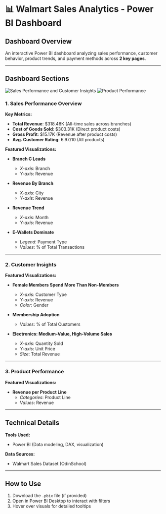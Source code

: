 # 📊 Walmart Sales Analytics - Power BI Dashboard

## Dashboard Overview
An interactive Power BI dashboard analyzing sales performance, customer behavior, product trends, and payment methods across **2 key pages**.

---

## Dashboard Sections

![Sales Performance and Customer Insights](/images/Overview.png)
![Product Performance](/images/ProductPerformance.png) 

### 1. Sales Performance Overview
**Key Metrics:**
- **Total Revenue**: $318.48K (All-time sales across branches)  
- **Cost of Goods Sold**: $303.31K (Direct product costs)  
- **Gross Profit**: $15.17K (Revenue after product costs)  
- **Avg. Customer Rating**: 6.97/10 (All products)  

**Featured Visualizations:**  
- **Branch C Leads**  
  - *X-axis*: Branch  
  - *Y-axis*: Revenue  

- **Revenue By Branch**  
  - *X-axis*: City  
  - *Y-axis*: Revenue  

- **Revenue Trend**  
  - *X-axis*: Month  
  - *Y-axis*: Revenue  

- **E-Wallets Dominate**  
  - *Legend*: Payment Type  
  - *Values*: % of Total Transactions  

---

### 2. Customer Insights  
**Featured Visualizations:**  
- **Female Members Spend More Than Non-Members**  
  - *X-axis*: Customer Type  
  - *Y-axis*: Revenue 
  - *Color*: Gender  

- **Membership Adoption**  
  - *Values*: % of Total Customers  

- **Electronics: Medium-Value, High-Volume Sales**  
  - *X-axis*: Quantity Sold  
  - *Y-axis*: Unit Price  
  - *Size*: Total Revenue  

---

### 3. Product Performance
**Featured Visualizations:**  
- **Revenue per Product Line**  
  - *Categories*: Product Line  
  - *Values*: Revenue  

---

## Technical Details
**Tools Used:**  
- Power BI (Data modeling, DAX, visualization)  

**Data Sources:**  
- Walmart Sales Dataset (OdinSchool)  

---

## How to Use
1. Download the `.pbix` file (if provided)
2. Open in Power BI Desktop to interact with filters
3. Hover over visuals for detailed tooltips

